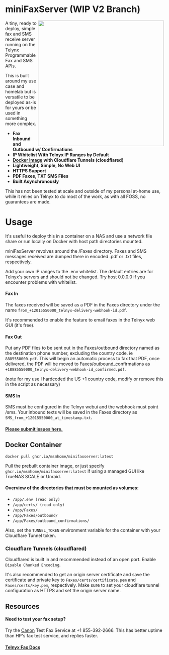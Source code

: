 # miniFaxServer (WIP V2 Branch)

<img align="right" width="400" height="400" src="https://i.imgur.com/pCU81k6.png">

A tiny, ready to deploy, simple fax and SMS receive server running on the Telynx Programmable Fax and SMS APIs. 

This is built around my use case and homelab but is versatile to be deployed as-is for yours or be used in something more complex.
*   **Fax Inbound and Outbound w/ Confirmations**
*   **IP Whitelist With Telnyx IP Ranges by Default**
*   [**Docker Image**](https://github.com/msmhome/miniFaxServer/pkgs/container/minifaxserver/252967649?tag=main) **with Cloudflare Tunnels (cloudflared)**
*   **Lightweight, Simple, No Web UI**
*   **HTTPS Support**
*   **PDF Faxes, TXT SMS Files**
*   **Built Asynchronously**

This has not been tested at scale and outside of my personal at-home use, while it relies on Telnyx to do most of the work, as with all FOSS, no guarantees are made.

# Usage

It's useful to deploy this in a container on a NAS and use a network file share or run locally on Docker with host path directories mounted.

miniFaxServer revolves around the /Faxes directory. Faxes and SMS messages received are dumped there in encoded .pdf or .txt files, respectively. 

Add your own IP ranges to the .env whitelist. The default entries are for Telnyx's servers and should not be changed. Try host 0.0.0.0 if you encounter problems with whitelist.

#### Fax In

The faxes received will be saved as a PDF in the Faxes directory under the name `from_+12015550000_telnyx-delivery-webhook-id.pdf`.

It's recommended to enable the feature to email faxes in the Telnyx web GUI (it's free).

#### Fax Out

Put any PDF files to be sent out in the Faxes/outbound directory named as the destination phone number, excluding the country code. ie `8885550000.pdf`. This will begin an automatic process to fax that PDF, once delivered, the PDF will be moved to Faxes/outbound\_confirmations as `+18885550000_telnyx-delivery-webhook-id_confirmed.pdf`.

(note for my use I hardcoded the US +1 country code, modify or remove this in the script as necessary)

#### SMS In

SMS must be configured in the Telnyx webui and the webhook must point /sms. Your inbound texts will be saved in the Faxes directory as `SMS_from_+12015550000_at_timestamp.txt`.

#### [Please submit issues here.](https://github.com/msmhome/miniFaxServer/issues)

## Docker Container

`docker pull ghcr.io/msmhome/minifaxserver:latest`

Pull the prebuilt container image, or just specify `ghcr.io/msmhome/minifaxserver:latest` if using a managed GUI like TrueNAS SCALE or Unraid.

#### Overview of the directories that must be mounted as volumes:

*   `/app/.env (read only)`
*   `/app/certs/ (read only)`
*   `/app/Faxes/`
*   `/app/Faxes/outbound/`
*   `/app/Faxes/outbound_confirmations/`

Also, set the `TUNNEL_TOKEN` environment variable for the container with your Cloudflare Tunnel token.  

### Cloudflare Tunnels (cloudflared)

Cloudflared is built in and recommended instead of an open port. Enable `Disable Chunked Encoding`. 

It's also recommended to get an origin server certificate and save the certificate and private key to `Faxes/certs/certificate.pem` and `Faxes/certs/key.pem`, respectively. Make sure to set your cloudflare tunnel configuration as HTTPS and set the origin server name.  

## Resources

#### Need to test your fax setup?

Try the [Canon](https://community.usa.canon.com/t5/Desktop-Inkjet-Printers/G7020-FAX/m-p/295192/highlight/true#M17767) Test Fax Service at +1 855-392-2666. This has better uptime than HP's fax test service, and replies faster.

#### [Telnyx Fax Docs](https://developers.telnyx.com/docs/programmable-fax/get-started)
